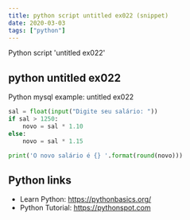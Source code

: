 ```yaml
---
title: python script untitled ex022 (snippet)
date: 2020-03-03
tags: ["python"]
---
```

Python script 'untitled ex022'


## python untitled ex022

Python mysql example: untitled ex022

```python
sal = float(input("Digite seu salário: "))
if sal > 1250:
    novo = sal * 1.10
else:
    novo = sal * 1.15

print('O novo salário é {} '.format(round(novo)))


```

## Python links

- Learn Python: https://pythonbasics.org/
- Python Tutorial: https://pythonspot.com
